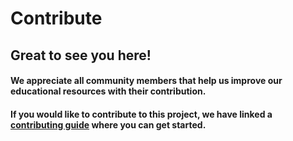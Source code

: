 # Contribute

## Great to see you here!

#### We appreciate all community members that help us improve our educational resources with their contribution.

#### If you would like to contribute to this project, we have linked a [contributing guide](untitled-1/) where you can get started.

#### 

####  

